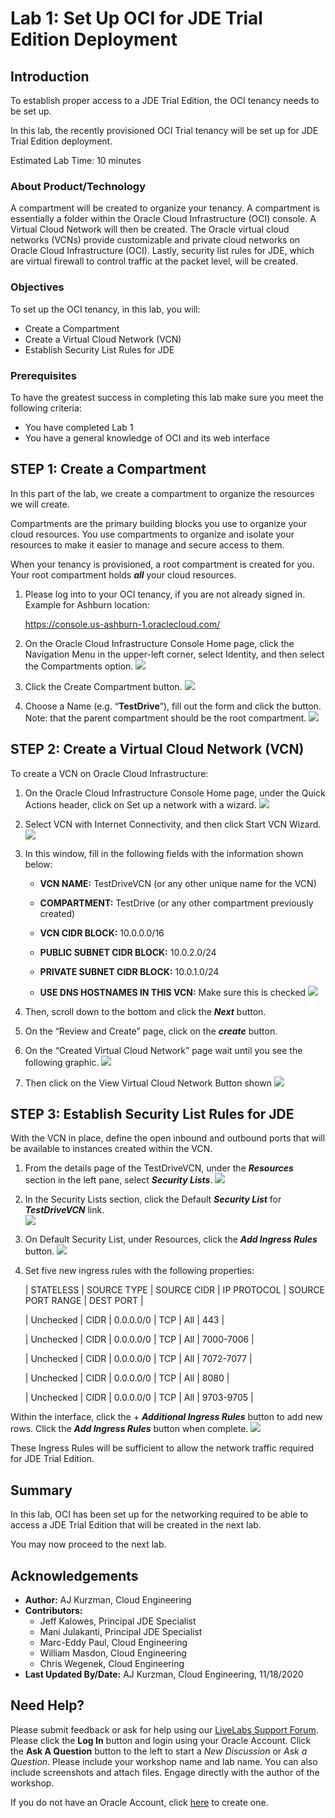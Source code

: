 # Lab 1: Set Up OCI for JDE Trial Edition Deployment 


## Introduction

To establish proper access to a JDE Trial Edition, the OCI tenancy needs to be set up.

In this lab, the recently provisioned OCI Trial tenancy will be set up for JDE Trial Edition deployment.

Estimated Lab Time: 10 minutes

### About Product/Technology
 A compartment will be created to organize your tenancy. A compartment is essentially a folder within the Oracle Cloud Infrastructure (OCI) console. A Virtual Cloud Network will then be created. The Oracle virtual cloud networks (VCNs) provide customizable and private cloud networks on Oracle Cloud Infrastructure (OCI). Lastly, security list rules for JDE, which are virtual firewall to control traffic at the packet level, will be created.

### Objectives

To set up the OCI tenancy, in this lab, you will:
*   Create a Compartment
*   Create a Virtual Cloud Network (VCN)
*   Establish Security List Rules for JDE

### Prerequisites 

To have the greatest success in completing this lab make sure you meet the following criteria:
* You have completed Lab 1 
* You have a general knowledge of OCI and its web interface

## **STEP 1**: Create a Compartment 

In this part of the lab, we create a compartment to organize the resources we will create.

Compartments are the primary building blocks you use to organize your cloud resources. You use compartments to organize and isolate your resources to make it easier to manage and secure access to them.

When your tenancy is provisioned, a root compartment is created for you. Your root compartment holds ***all*** your cloud resources.

1.  Please log into to your OCI tenancy, if you are not already signed in. Example for Ashburn location:

    https://console.us-ashburn-1.oraclecloud.com/ 

2.  On the Oracle Cloud Infrastructure Console Home page, click the Navigation Menu   in the upper-left corner, select Identity, and then select the Compartments option.
    ![](./images/navigation-menu.png " ")

3.	Click the Create Compartment button.
    ![](./images/create-compartment.png " ")

4.  Choose a Name (e.g. “**TestDrive**”), fill out the form and click the   button. Note: that the parent compartment should be the root compartment.
    ![](./images/test-drive.png " ")

## **STEP 2:**  Create a Virtual Cloud Network (VCN)

To create a VCN on Oracle Cloud Infrastructure:

1.	On the Oracle Cloud Infrastructure Console Home page, under the Quick Actions header, click on Set up a network with a wizard.
    ![](./images/vcn-wizard.png " ")

2.	Select VCN with Internet Connectivity, and then click Start VCN Wizard.
    ![](./images/internet-connectivity.png " ")

3.  In this window, fill in the following fields with the information shown below:

    * **VCN NAME:**
    TestDriveVCN     (or any other unique name for the VCN)

    * **COMPARTMENT:**
        TestDrive        (or any other compartment previously created)

    * **VCN CIDR BLOCK:**
    10.0.0.0/16

    * **PUBLIC SUBNET CIDR BLOCK:**
    10.0.2.0/24

    * **PRIVATE SUBNET CIDR BLOCK:**
    10.0.1.0/24 

    * **USE DNS HOSTNAMES IN THIS VCN:**
    Make sure this is checked
        ![](./images/dns-hostname.png " ")

4.  Then, scroll down to the bottom and click the ***Next*** button.

5.	On the “Review and Create” page, click on the ***create*** button.

6.  On the “Created Virtual Cloud Network” page wait until you see the following graphic.
    ![](./images/creation-complete.png " ")

7.  Then click on the View Virtual Cloud Network Button shown
    ![](./images/vcn-button.png " ")

 
## **STEP 3:**  Establish Security List Rules for JDE 

With the VCN in place, define the open inbound and outbound ports that will be available to instances created within the VCN.

1.	From the details page of the TestDriveVCN, under the ***Resources*** section in the left pane, select ***Security Lists***. 
    ![](./images/security-lists.png " ")

2.	In the Security Lists section, click the Default ***Security List*** for ***TestDriveVCN*** link.  
    ![](./images/default-security-list.png " ")

3.	On Default Security List, under Resources, click the ***Add Ingress Rules*** button.
    ![](./images/ingress-rules.png " ")

4.  Set five new ingress rules with the following properties:
    
    | STATELESS | SOURCE TYPE | SOURCE CIDR | IP PROTOCOL | SOURCE PORT RANGE | DEST PORT |

    | Unchecked | CIDR | 0.0.0.0/0 | TCP | All | 443 |

    | Unchecked | CIDR | 0.0.0.0/0 | TCP | All | 7000-7006 |

    | Unchecked | CIDR | 0.0.0.0/0 | TCP | All | 7072-7077 |

    | Unchecked | CIDR | 0.0.0.0/0 | TCP | All | 8080 |

    | Unchecked | CIDR | 0.0.0.0/0 | TCP | All | 9703-9705 |

Within the interface, click the + ***Additional Ingress Rules*** button to add new rows. Click the ***Add Ingress Rules***  button when complete. 
    ![](./images/ingress-details.png " ")

These Ingress Rules will be sufficient to allow the network traffic required for JDE Trial Edition.

## Summary

In this lab, OCI has been set up for the networking required to be able to access a JDE Trial Edition that will be created in the next lab.

You may now proceed to the next lab.

## Acknowledgements
* **Author:** AJ Kurzman, Cloud Engineering
* **Contributors:**
    * Jeff Kalowes, Principal JDE Specialist
    * Mani Julakanti, Principal JDE Specialist
    * Marc-Eddy Paul, Cloud Engineering
    * William Masdon, Cloud Engineering
    * Chris Wegenek, Cloud Engineering 
* **Last Updated By/Date:** AJ Kurzman, Cloud Engineering, 11/18/2020


## Need Help?
Please submit feedback or ask for help using our [LiveLabs Support Forum](https://community.oracle.com/tech/developers/categories/migrate-saas-to-oci). Please click the **Log In** button and login using your Oracle Account. Click the **Ask A Question** button to the left to start a *New Discussion* or *Ask a Question*.  Please include your workshop name and lab name.  You can also include screenshots and attach files.  Engage directly with the author of the workshop.

If you do not have an Oracle Account, click [here](https://profile.oracle.com/myprofile/account/create-account.jspx) to create one.
